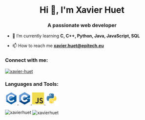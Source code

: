 <h1 align="center">Hi 👋, I'm Xavier Huet</h1>
<h3 align="center">A passionate web developer</h3>

- 🌱 I’m currently learning **C, C++, Python, Java, JavaScript, SQL**

- 📫 How to reach me **xavier.huet@epitech.eu**

<h3 align="left">Connect with me:</h3>
<p align="left">
<a href="https://linkedin.com/in/xavier-huet" target="blank"><img align="center" src="https://raw.githubusercontent.com/rahuldkjain/github-profile-readme-generator/master/src/images/icons/Social/linked-in-alt.svg" alt="xavier-huet" height="30" width="40" /></a>
</p>

<h3 align="left">Languages and Tools:</h3>
<p align="left"> <a href="https://www.cprogramming.com/" target="_blank" rel="noreferrer"> <img src="https://raw.githubusercontent.com/devicons/devicon/master/icons/c/c-original.svg" alt="c" width="40" height="40"/> </a> <a href="https://www.w3schools.com/cpp/" target="_blank" rel="noreferrer"> <img src="https://raw.githubusercontent.com/devicons/devicon/master/icons/cplusplus/cplusplus-original.svg" alt="cplusplus" width="40" height="40"/> </a> <a href="https://developer.mozilla.org/en-US/docs/Web/JavaScript" target="_blank" rel="noreferrer"> <img src="https://raw.githubusercontent.com/devicons/devicon/master/icons/javascript/javascript-original.svg" alt="javascript" width="40" height="40"/> </a> <a href="https://www.python.org" target="_blank" rel="noreferrer"> <img src="https://raw.githubusercontent.com/devicons/devicon/master/icons/python/python-original.svg" alt="python" width="40" height="40"/> </a> </p>

<p><img align="left" src="https://github-readme-stats.vercel.app/api/top-langs?username=xavierhuet&show_icons=true&locale=en&layout=compact" alt="xavierhuet" /></p>

<p>&nbsp;<img align="center" src="https://github-readme-stats.vercel.app/api?username=xavierhuet&show_icons=true&locale=en" alt="xavierhuet" /></p>
